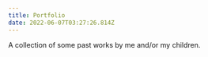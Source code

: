```yaml
---
title: Portfolio
date: 2022-06-07T03:27:26.814Z
---
```

A collection of some past works by me and/or my children.